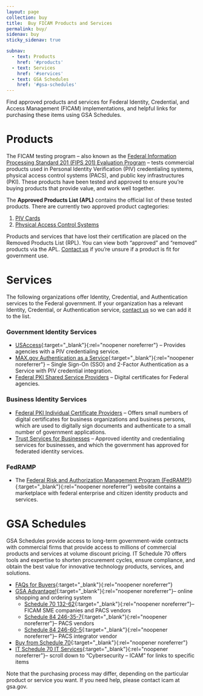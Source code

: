 ```yaml
---
layout: page
collection: buy
title:  Buy FICAM Products and Services
permalink: buy/
sidenav: buy
sticky_sidenav: true

subnav:
  - text: Products
    href: '#products'
  - text: Services
    href: '#services'
  - text: GSA Schedules
    href: '#gsa-schedules'
---
```


Find approved products and services for Federal Identity, Credential, and Access Management (FICAM) implementations, and helpful links for purchasing these items using GSA Schedules.

# Products

The FICAM testing program – also known as the [Federal Information Processing Standard 201 (FIPS 201) Evaluation Program](../sell/fips201ep/) – tests commercial products used in Personal Identity Verification (PIV) credentialing systems, physical access control systems (PACS), and public key infrastructures (PKI). These products have been tested and approved to ensure you’re buying products that provide value, and work well together.

The **Approved Products List (APL)** contains the official list of these tested products. There are currently two approved product cagtegories:

1. [PIV Cards](../buy/apl-piv/)
2. [Physical Access Control Systems](../buy/apl-pacs/)

Products and services that have lost their certification are placed on the Removed Products List (RPL). You can view both “approved” and “removed” products via the APL. [Contact us](../contact/) if you’re unsure if a product is fit for government use.

# Services

The following organizations offer Identity, Credential, and Authentication services to the Federal government. If your organization has a relevant Identity, Credential, or Authentication service, [contact us](../contact/) so we can add it to the list.

### Government Identity Services

- [USAccess](https://fedidcard.gov/service.aspx){:target="_blank"}{:rel="noopener noreferrer"} – Provides agencies with a PIV credentialing service.
- [MAX.gov Authentication as a Service](https://portal.max.gov/portal/home){:target="_blank"}{:rel="noopener noreferrer"} – Single Sign-On (SSO) and 2-Factor Authentication as a Service with PIV credential integration.
- [Federal PKI Shared Service Providers](../buy/trust-services#government-identity-and-credentials) – Digital certificates for Federal agencies.

### Business Identity Services

- [Federal PKI Individual Certificate Providers](../buy/trust-services#government-identity-and-credentials) – Offers small numbers of digital certificates for business organizations and business persons, which are used to digitally sign documents and authenticate to a small number of government applications.
- [Trust Services for Businesses](../buy/trust-services#business-identity-and-credentials) – Approved identity and credentialing services for businesses, and which the government has approved for federated identity services.

### FedRAMP

- The [Federal Risk and Authorization Management Program (FedRAMP)](https://www.fedramp.gov/)){:target="_blank"}{:rel="noopener noreferrer"} website contains a marketplace with federal enterprise and citizen identity products and services.

# GSA Schedules

GSA Schedules provide access to long-term government-wide contracts with commercial firms that provide access to millions of commercial products and services at volume discount pricing. IT Schedule 70 offers tools and expertise to shorten procurement cycles, ensure compliance, and obtain the best value for innovative technology products, services, and solutions.

- [FAQs for Buyers](https://www.gsa.gov/portal/content/142143){:target="_blank"}{:rel="noopener noreferrer"}
- [GSA Advantage!](https://www.gsaadvantage.gov/){:target="_blank"}{:rel="noopener noreferrer"}– online shopping and ordering system
  - [Schedule 70 132-62](https://www.gsaelibrary.gsa.gov/ElibMain/sinDetails.do;jsessionid=16A1952E835A7EEB8BADC5F59077FA00.prd2pweb?executeQuery=YES&scheduleNumber=70&flag=&filter=&specialItemNumber=132+62){:target="_blank"}{:rel="noopener noreferrer"}– FICAM SME companies and PACS vendors
  - [Schedule 84 246-35-7](https://www.gsaelibrary.gsa.gov/ElibMain/sinDetails.do?executeQuery=YES&scheduleNumber=84&flag=&filter=&specialItemNumber=246+35+7){:target="_blank"}{:rel="noopener noreferrer"}– PACS vendors
  - [Schedule 84 246-60-5](https://www.gsaelibrary.gsa.gov/ElibMain/sinDetails.do?executeQuery=YES&scheduleNumber=84&flag=&filter=&specialItemNumber=246+60+5){:target="_blank"}{:rel="noopener noreferrer"}– PACS integrator vendor
- [Buy from Schedule 70](https://www.gsa.gov/portal/content/104506){:target="_blank"}{:rel="noopener noreferrer"}
- [IT Schedule 70 IT Services](https://www.gsa.gov/portal/content/188085#){:target="_blank"}{:rel="noopener noreferrer"}– scroll down to “Cybersecurity – ICAM” for links to specific items

Note that the purchasing process may differ, depending on the particular product or service you want. If you need help, please contact icam at gsa.gov.
